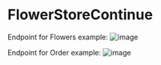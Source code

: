 # FlowerStoreContinue

Endpoint for Flowers example:
![image](https://user-images.githubusercontent.com/91615532/201544849-e146c07c-9b64-4112-a561-8a409816d1bc.png)


Endpoint for Order example:
![image](https://user-images.githubusercontent.com/91615532/201544907-e328928d-4da2-4889-b163-63e0318f6a68.png)
